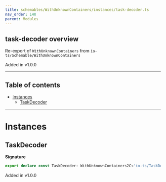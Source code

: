 ```yaml
---
title: schemables/WithUnknownContainers/instances/task-decoder.ts
nav_order: 140
parent: Modules
---
```


## task-decoder overview

Re-export of `WithUnknownContainers` from `io-ts/Schemable/WithUnknownContainers`

Added in v1.0.0

---

<h2 class="text-delta">Table of contents</h2>

- [Instances](#instances)
  - [TaskDecoder](#taskdecoder)

---

# Instances

## TaskDecoder

**Signature**

```ts
export declare const TaskDecoder: WithUnknownContainers2C<'io-ts/TaskDecoder', unknown>
```

Added in v1.0.0
